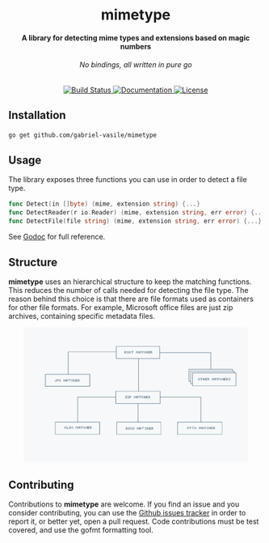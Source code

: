 <h1 align="center">
  mimetype
</h1>

<h4 align="center">
  A library for detecting mime types and extensions based on magic numbers
</h4>
<h6 align="center">
  No bindings, all written in pure go
</h6>

<p align="center">
  <a href="https://travis-ci.org/gabriel-vasile/mimetype">
    <img alt="Build Status" src="https://travis-ci.org/gabriel-vasile/mimetype.svg?branch=master">
  </a>
  <a href="https://godoc.org/github.com/gabriel-vasile/mimetype">
    <img alt="Documentation" src="https://godoc.org/github.com/gabriel-vasile/mimetype?status.svg">
  </a>
  <a href="LICENSE">
    <img alt="License" src="https://img.shields.io/badge/License-MIT-green.svg">
  </a>
</p>

## Installation
```bash
go get github.com/gabriel-vasile/mimetype
```

## Usage
The library exposes three functions you can use in order to detect a file type.
```go
func Detect(in []byte) (mime, extension string) {...}
func DetectReader(r io.Reader) (mime, extension string, err error) {...}
func DetectFile(file string) (mime, extension string, err error) {...}
```
See [Godoc](https://godoc.org/github.com/gabriel-vasile/mimetype) for full reference.

## Structure
<b>mimetype</b> uses an hierarchical structure to keep the matching functions.
This reduces the number of calls needed for detecting the file type. The reason
behind this choice is that there are file formats used as containers for other
file formats. For example, Microsoft office files are just zip archives,
containing specific metadata files.
<div align="center">
  <img alt="structure" src="mimetype.gif" width="88%">
</div>

## Contributing
Contributions to <b>mimetype</b> are welcome. If you find an issue and you consider
contributing, you can use the [Github issues tracker](https://github.com/gabriel-vasile/mimetype/issues)
in order to report it, or better yet, open a pull request.
Code contributions must be test covered, and use the gofmt formatting tool.
